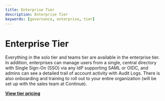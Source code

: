 ```yaml
---
title: Enterprise Tier
description: Enterprise Tier
keywords: [governance, enterprise, tier]
---
```


# Enterprise Tier

Everything in the solo tier and teams tier are available in the enterprise tier. In addition, enterprises can manage users from a single, central directory with Single Sign-On (SSO) via any IdP supporting SAML or OIDC, and admins can see a detailed trail of account activity with Audit Logs. There is also onboarding and training to roll out to your entire organization (will be set up with the sales team at Continue).

[**View tier pricing**](https://hub.continue.dev/pricing)
